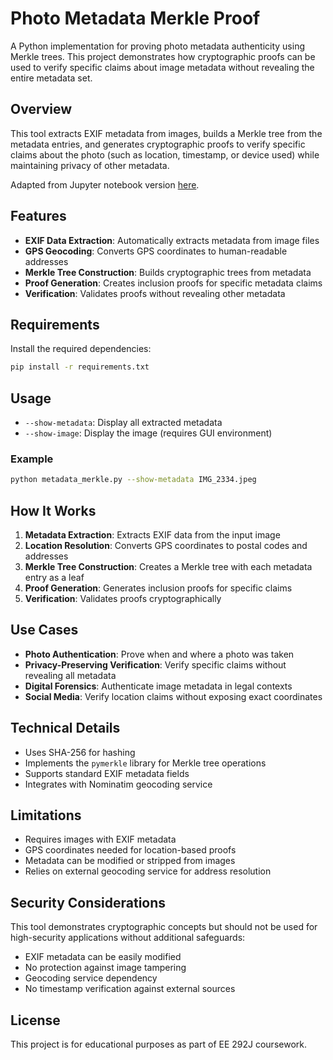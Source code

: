 # Photo Metadata Merkle Proof

A Python implementation for proving photo metadata authenticity using Merkle trees. This project demonstrates how cryptographic proofs can be used to verify specific claims about image metadata without revealing the entire metadata set.

## Overview

This tool extracts EXIF metadata from images, builds a Merkle tree from the metadata entries, and generates cryptographic proofs to verify specific claims about the photo (such as location, timestamp, or device used) while maintaining privacy of other metadata.

Adapted from Jupyter notebook version [here](https://colab.research.google.com/drive/1SFaYxnhX_WdNE3cZDmMJcp9WEVjEgR57#scrollTo=K4R8yrCPPV3f).

## Features

- **EXIF Data Extraction**: Automatically extracts metadata from image files
- **GPS Geocoding**: Converts GPS coordinates to human-readable addresses
- **Merkle Tree Construction**: Builds cryptographic trees from metadata
- **Proof Generation**: Creates inclusion proofs for specific metadata claims
- **Verification**: Validates proofs without revealing other metadata

## Requirements

Install the required dependencies:

```bash
pip install -r requirements.txt
```

## Usage
- `--show-metadata`: Display all extracted metadata
- `--show-image`: Display the image (requires GUI environment)

### Example

```bash
python metadata_merkle.py --show-metadata IMG_2334.jpeg
```

## How It Works

1. **Metadata Extraction**: Extracts EXIF data from the input image
2. **Location Resolution**: Converts GPS coordinates to postal codes and addresses
3. **Merkle Tree Construction**: Creates a Merkle tree with each metadata entry as a leaf
4. **Proof Generation**: Generates inclusion proofs for specific claims
5. **Verification**: Validates proofs cryptographically


## Use Cases

- **Photo Authentication**: Prove when and where a photo was taken
- **Privacy-Preserving Verification**: Verify specific claims without revealing all metadata
- **Digital Forensics**: Authenticate image metadata in legal contexts
- **Social Media**: Verify location claims without exposing exact coordinates

## Technical Details

- Uses SHA-256 for hashing
- Implements the `pymerkle` library for Merkle tree operations
- Supports standard EXIF metadata fields
- Integrates with Nominatim geocoding service

## Limitations

- Requires images with EXIF metadata
- GPS coordinates needed for location-based proofs
- Metadata can be modified or stripped from images
- Relies on external geocoding service for address resolution

## Security Considerations

This tool demonstrates cryptographic concepts but should not be used for high-security applications without additional safeguards:

- EXIF metadata can be easily modified
- No protection against image tampering
- Geocoding service dependency
- No timestamp verification against external sources

## License

This project is for educational purposes as part of EE 292J coursework.
